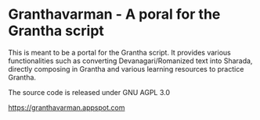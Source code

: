 # Granthavarman - A poral for the Grantha script

This is meant to be a portal for the Grantha script. It provides various functionalities such as converting Devanagari/Romanized text into Sharada, directly composing in Grantha and various learning resources to practice Grantha.

The source code is released under GNU AGPL 3.0

https://granthavarman.appspot.com